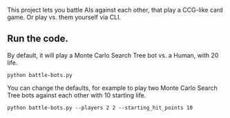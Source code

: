 This project lets you battle AIs against each other, that play a CCG-like card game. Or play vs. them yourself via CLI.

## Run the code.

By default, it will play a Monte Carlo Search Tree bot vs. a Human, with 20 life.

```
python battle-bots.py
```

You can change the defaults, for example to play two Monte Carlo Search Tree bots against each other with 10 starting life.

```
python battle-bots.py --players 2 2 --starting_hit_points 10
```



